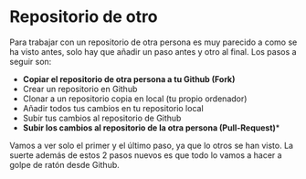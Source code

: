 # Repositorio de otro

Para trabajar con un repositorio de otra persona es muy parecido a como se ha visto antes, solo hay que añadir un paso antes y otro al final. Los pasos a seguir son:

- **Copiar el repositorio de otra persona a tu Github (Fork)**
- Crear un repositorio en Github
- Clonar a un repositorio copia en local (tu propio ordenador)
- Añadir todos tus cambios en tu repositorio local
- Subir tus cambios al repositorio de Github
- **Subir los cambios al repositorio de la otra persona (Pull-Request)***

Vamos a ver solo el primer y el último paso, ya que lo otros se han visto. La suerte además de estos 2 pasos nuevos es que todo lo vamos a hacer a golpe de ratón desde Github.

